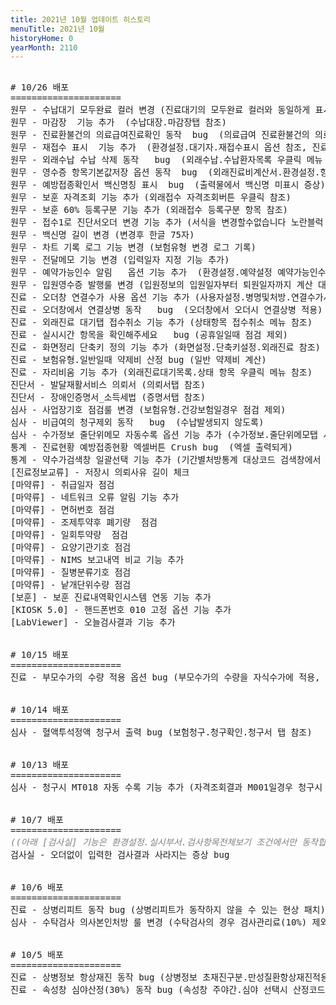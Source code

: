 ```yaml
---
title: 2021년 10월 업데이트 히스토리
menuTitle: 2021년 10월
historyHome: 0
yearMonth: 2110
---
```


<pre>

<bold># 10/26 배포</bold>
=====================
<span class="box jemu">원무</span> - 수납대기 모두완료 컬러 변경 (진료대기의 모두완료 컬러와 동일하게 표시)
<span class="box jemu">원무</span> - 마감장  기능 추가  (수납대장.마감장탭 참조)
<span class="box jemu">원무</span> - 진료환불건의 의료급여진료확인 동작  bug  (의료급여 진료환불건의 의료급여진료확인)
<span class="box jemu">원무</span> - 재접수 표시  기능 추가  (환경설정.대기자.재접수표시 옵션 참조, 진료대기목록에 구분 표시)
<span class="box jemu">원무</span> - 외래수납 수납 삭제 동작   bug  (외래수납.수납환자목록 우클릭 메뉴 참조)
<span class="box jemu">원무</span> - 영수증 항목기본값저장 옵션 동작  bug  (외래진료비계산서.환경설정.항목기본값으로저장 메뉴 참조)
<span class="box jemu">원무</span> - 예방접종확인서 백신명칭 표시  bug  (출력물에서 백신명 미표시 증상) 
<span class="box jemu">원무</span> - 보훈 자격조회 기능 추가 (외래접수 자격조회버튼 우클릭 참조)
<span class="box jemu">원무</span> - 보훈 60% 등록구분 기능 추가 (외래접수 등록구분 항목 참조)
<span class="box jemu">원무</span> - 접수1로 진단서오더 변경 기능 추가 (서식을 변경할수없습니다 노란블럭 클릭)
<span class="box jemu">원무</span> - 백신명 길이 변경 (변경후 한글 75자)
<span class="box jemu">원무</span> - 차트 기록 로그 기능 변경 (보험유형 변경 로그 기록)
<span class="box jemu">원무</span> - 전달메모 기능 변경 (입력일자 지정 기능 추가)
<span class="box jemu">원무</span> - 예약가능인수 알림   옵션 기능 추가  (환경설정.예약설정 예약가능인수알림 옵션 참조)
<span class="box jemu">원무</span> - 입원영수증 발행룰 변경 (입원정보의 입원일자부터 퇴원일자까지 계산 대상)
<span class="box chart">진료</span> - 오더창 연결수가 사용 옵션 기능 추가 (사용자설정.병명및처방.연결수가사용옵션.오더창연결수가사용 옵션 참조)
<span class="box chart">진료</span> - 오더창에서 연결상병 동작   bug  (오더창에서 오더시 연결상병 적용)
<span class="box chart">진료</span> - 외래진료 대기탭 접수취소 기능 추가 (상태항목 접수취소 메뉴 참조)
<span class="box chart">진료</span> - 실시시간 항목을 확인해주세요   bug (공휴일일때 점검 제외)
<span class="box chart">진료</span> - 화면정리 단축키 정의 기능 추가 (화면설정.단축키설정.외래진료 참조)
<span class="box chart">진료</span> - 보험유형.일반일때 약제비 산정 bug (일반 약제비 계산)
<span class="box chart">진료</span> - 자리비움 기능 추가 (외래진료대기목록.상태 항목 우클릭 메뉴 참조)
<span class="box other">진단서</span> - 발달재활서비스 의뢰서 (의뢰서탭 참조)
<span class="box other">진단서</span> - 장애인증명서_소득세법 (증명서탭 참조)
<span class="box inspect">심사</span> - 사업장기호 점검룰 변경 (보험유형.건강보험일경우 점검 제외)
<span class="box inspect">심사</span> - 비급여의 청구제외 동작   bug  (수납발생되지 않도록)
<span class="box inspect">심사</span> - 수가정보 줄단위메모 자동수록 옵션 기능 추가 (수가정보.줄단위메모탭 사용여부 항목 참조)
<span class="box other">통계</span> - 진료현황 예방접종현황 엑셀버튼 Crush bug  (엑셀 출력되게)
<span class="box other">통계</span> - 약수가검색창 일괄선택 기능 추가 (기간별처방통계 대상코드 검색창에서 검색결과일괄선택 버튼 참조) 
<span class="box other">[진료정보교류]</span> - 저장시 의뢰사유 길이 체크 
<span class="box other">[마약류]</span> - 취급일자 점검
<span class="box other">[마약류]</span> - 네트워크 오류 알림 기능 추가
<span class="box other">[마약류]</span> - 면허번호 점검
<span class="box other">[마약류]</span> - 조제투약후 폐기량  점검
<span class="box other">[마약류]</span> - 일회투약량  점검
<span class="box other">[마약류]</span> - 요양기관기호 점검  
<span class="box other">[마약류]</span> - NIMS 보고내역 비교 기능 추가
<span class="box other">[마약류]</span> - 질병분류기호 점검
<span class="box other">[마약류]</span> - 낱개단위수량 점검
<span class="box other">[보훈]</span> - 보훈 진료내역확인시스템 연동 기능 추가
<span class="box other">[KIOSK 5.0]</span> - 핸드폰번호 010 고정 옵션 기능 추가
<span class="box other">[LabViewer]</span> - 오늘검사결과 기능 추가


<bold># 10/15 배포</bold>
=====================
<span class="box chart">진료</span> - 부모수가의 수량 적용 옵션 bug (부모수가의 수량을 자식수가에 적용, 수가만 해당)


<bold># 10/14 배포</bold>
=====================
<span class="box inspect">심사</span> - 혈액투석정액 청구서 출력 bug (보험청구.청구확인.청구서 탭 참조)


<bold># 10/13 배포</bold>
=====================
<span class="box inspect">심사</span> - 청구시 MT018 자동 수록 기능 추가 (자격조회결과 M001일경우 청구시 MT018 특정내역 수록)


<bold># 10/7 배포</bold>
=====================
<span style="font-style: Italic; color: gray">((아래 [검사실] 기능은 환경설정.실시부서.검사항목전체보기 조건에서만 동작합니다. 해당 병원만 참조))</span>
<span class="box lab">검사실</span> - 오더없이 입력한 검사결과 사라지는 증상 bug


<bold># 10/6 배포</bold>
=====================
<span class="box chart">진료</span> - 상병리피트 동작 bug (상병리피트가 동작하지 않을 수 있는 현상 패치)
<span class="box inspect">심사</span> - 수탁검사 의사본인처방 룰 변경 (수탁검사의 경우 검사관리료(10%) 제외 및 100% 청구)


<bold># 10/5 배포</bold>
=====================
<span class="box chart">진료</span> - 상병정보 항상재진 동작 bug (상병정보 초재진구분.만성질환항상재진적용 참조)
<span class="box chart">진료</span> - 속성창 심야산정(30%) 동작 bug (속성창 주야간.심야 선택시 산정코드 '080'(30%) 산정)


</pre>